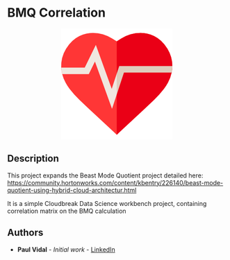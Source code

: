 # BMQ Correlation

<div align="center">
<img src="https://raw.githubusercontent.com/paulvid/bmq-data-science-cb-bundle/master/BMQ_LOGO.png">
</div>

## Description

This project expands the Beast Mode Quotient project detailed here:
https://community.hortonworks.com/content/kbentry/226140/beast-mode-quotient-using-hybrid-cloud-architectur.html

It is a simple Cloudbreak Data Science workbench project, containing correlation matrix on the BMQ calculation

## Authors

* **Paul Vidal** - *Initial work* - [LinkedIn](https://www.linkedin.com/in/paulvid/)